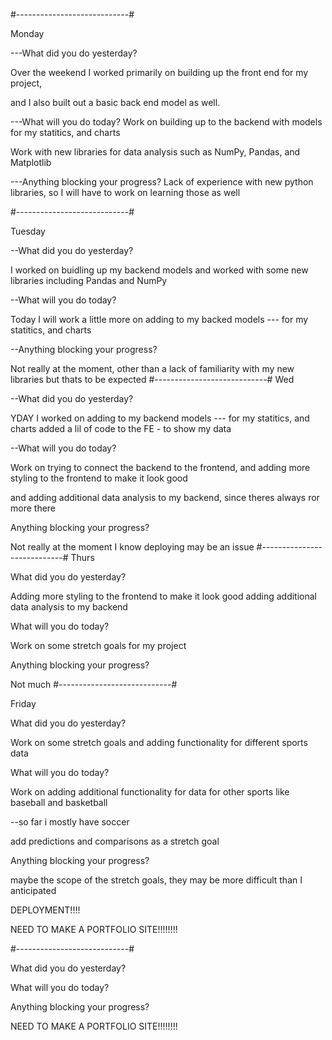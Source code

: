 #----------------------------#

Monday

<!-- 3 daily standup questions are: -->

---What did you do yesterday?

Over the weekend I worked primarily on building up the front end for my project,

and I also built out a basic back end model as well.

---What will you do today?
Work on building up to the backend with models for my statitics, and charts

Work with new libraries for data analysis such as NumPy, Pandas, and Matplotlib

---Anything blocking your progress?
Lack of experience with new python libraries, so I will have to work on learning those as well

#----------------------------#

Tuesday

<!-- 3 daily standup questions are: -->

--What did you do yesterday?

I worked on buidling up my backend models
and worked with some new libraries including Pandas and NumPy

--What will you do today?

Today I will work a little more on
adding to my backed models --- for my statitics, and charts

--Anything blocking your progress?

Not really at the moment, other than a lack of familiarity with my new libraries but thats to be expected
#----------------------------#
Wed

<!-- 3 daily standup questions are: -->

--What did you do yesterday?

YDAY I worked on
adding to my backend models --- for my statitics, and charts
added a lil of code to the FE - to show my data

--What will you do today?

Work on trying to connect the backend to the frontend, and adding more styling to the frontend to make it look good

and adding additional data analysis to my backend, since theres always ror more there

Anything blocking your progress?

Not really at the moment
I know deploying may be an issue
#----------------------------#
Thurs

<!-- 3 daily standup questions are: -->

What did you do yesterday?

Adding more styling to the frontend to make it look good
adding additional data analysis to my backend

What will you do today?

Work on some stretch goals for my project

Anything blocking your progress?

Not much
#----------------------------#

Friday

<!-- 3 daily standup questions are: -->

What did you do yesterday?

Work on some stretch goals and adding functionality for different sports data

What will you do today?

Work on adding additional functionality for data for other sports like baseball and basketball

--so far i mostly have soccer

add predictions and comparisons as a stretch goal

Anything blocking your progress?

maybe the scope of the stretch goals, they may be more difficult than I anticipated

DEPLOYMENT!!!!

NEED TO MAKE A PORTFOLIO SITE!!!!!!!!

#----------------------------#

<!-- 3 daily standup questions are: -->

What did you do yesterday?

What will you do today?

Anything blocking your progress?

NEED TO MAKE A PORTFOLIO SITE!!!!!!!!
